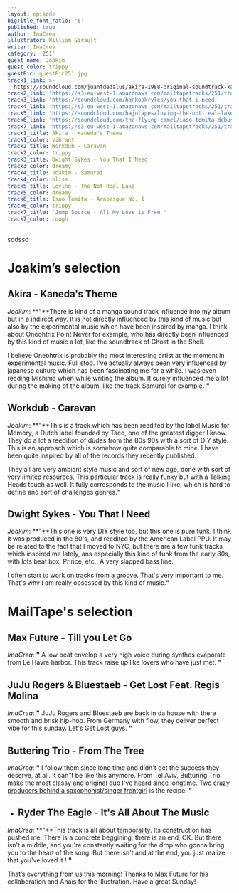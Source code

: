 ```yaml
---
layout: episode
bigTitle_font_ratio: '6'
published: true
author: ImaCrea
illustrator: William Girault
writer: ImaCrea
category: '251'
guest_name: Joakim
guest_color: trippy
guestPic: guestPic251.jpg
track1_link: >-
  https://soundcloud.com/juanfdedalus/akira-1988-original-soundtrack-kanedas-theme
track2_link: 'https://s3-eu-west-1.amazonaws.com/mailtapetracks/251/track2.mp3'
track3_link: 'https://soundcloud.com/hankookryles/you-that-i-need'
track4_link: 'https://s3-eu-west-1.amazonaws.com/mailtapetracks/251/track4.mp3'
track5_link: 'https://soundcloud.com/hajutapes/loving-the-not-real-lake'
track6_link: 'https://soundcloud.com/the-flying-camel/iaso-tomita-debussy-arabesque'
track7_link: 'https://s3-eu-west-1.amazonaws.com/mailtapetracks/251/track7.mp3'
track1_title: Akira - Kaneda's Theme
track1_color: vibrant
track2_title: Workdub - Caravan
track2_color: trippy
track3_title: Dwight Sykes - You That I Need
track3_color: dreamy
track4_title: Joakim - Samuraï
track4_color: bliss
track5_title: Loving - The Not Real Lake
track5_color: dreamy
track6_title: Isao Tomita - Arabesque No. 1
track6_color: trippy
track7_title: 'Jump Source - All My Love is Free '
track7_color: rough
---
```

<p id="introduction">sddssd </p>

# Joakim’s selection

## Akira - Kaneda's Theme
_Joakim_: **"**There is kind of a manga sound track influence into my album but in a indirect way. It is not directly influenced by this kind of music but also by the experimental music which have been inspired by manga. I think about Oneohtrix Point Never for example, who has directly been influenced by this kind of music a lot, like the soundtrack of Ghost in the Shell. 

I believe Oneohtrix is probably the most interesting artist at the moment in experimental music. Full stop. I've actually always been very influenced by japanese culture which has been fascinating me for a while. I was even reading Mishima when while writing the album. It surely influenced me a lot during the making of the album, like the track Samurai for example. **"**

## Workdub - Caravan 
_Joakim_: **"**This is a track which has been reedited by the label Music for Memory, a Dutch label founded by Taco, one of the greatest digger I know. They do a lot a reedition of dudes from the 80s 90s with a sort of DIY style. This is an approach which is somehow quite comparable to mine. I have been quite inspired by all of the records they recently published. 

They all are very ambiant style music and sort of new age, done with sort of very limited resources. This particular track is really funky but with a Talking Heads touch as well. It fully corresponds to the music I like, which is hard to define and sort of challenges genres.**"**

## Dwight Sykes - You That I Need
_Joakim_: **"**This one is very DIY style too, but this one is pure funk. I think it was produced in the 80's, and reedited by the American Label PPU. It may be related to the fact that I moved to NYC, but there are a few funk tracks which inspired me lately, ans especially this kind of funk from the early 80s, with lots beat box, Prince, etc.. A very slapped bass line.

I often start to work on tracks from a groove. That's very important to me. That's why I am really obsessed by this kind of music.**"**


# MailTape's selection

## Max Future - Till you Let Go
_ImaCrea_: **"** A low beat envelop a very high voice during synthes evaporate from Le Havre harbor. This track raise up like lovers who have just met.   **"** 

## JuJu Rogers & Bluestaeb - Get Lost Feat. Regis Molina
_ImaCrea_: **"** JuJu Rogers and Bluestaeb are back in da house with there smooth and brisk hip-hop. From Germany with flow, they deliver perfect vibe for this sunday. Let's Get Lost guys. **"**

## Buttering Trio - From The Tree
_ImaCrea_: **"** I follow them since long time and didn't get the success they deserve, at all. It can"t be like this anymore. From Tel Aviv, Butturing Trio make the most classy and original dub I've heard since longtime. [Two crazy producers behind a saxophonist/singer frontgirl](https://youtu.be/HsfzMudFWHA) is the recipe. **"**

+ ## Ryder The Eagle - It's All About The Music
_ImaCrea_: **"**This track is all about [temporality](https://youtu.be/D9-R2RDXRWo). Its construction has pushed me. There is a concrete beggining, there is an end, OK. But there isn't a middle, and you're constantly waiting for the drop who gonna bring you to the heart of the song. But there isn't and at the end, you just realize that you've loved it !  **"**


<p id="outroduction">That’s everything from us this morning! Thanks to Max Future for his collaboration and Anaïs for the illustration. Have a great Sunday!</p>
